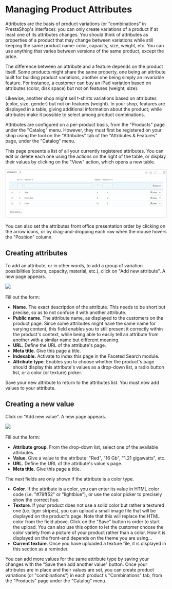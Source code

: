# Managing Product Attributes

Attributes are the basis of product variations \(or "combinations" in PrestaShop's interface\): you can only create variations of a product if at least one of its attributes changes. You should think of attributes as properties of a product that may change between variations while still keeping the same product name: color, capacity, size, weight, etc. You can use anything that varies between versions of the same product, except the price.

The difference between an attribute and a feature depends on the product itself. Some products might share the same property, one being an attribute built for building product variations, another one being simply an invariable feature. For instance, a customer can buy an iPad variation based on attributes \(color, disk space\) but not on features \(weight, size\).

Likewise, another shop might sell t-shirts variations based on attributes \(color, size, gender\) but not on features \(weight\). In your shop, features are displayed in a table, giving additional information about the product; while attributes make it possible to select among product combinations.

Attributes are configured on a per-product basis, from the "Products" page under the "Catalog" menu. However, they must first be registered on your shop using the tool on the "Attributes" tab of the "Attributes & Features" page, under the "Catalog" menu.

This page presents a list of all your currently registered attributes. You can edit or delete each one using the actions on the right of the table, or display their values by clicking on the "View" action, which opens a new table.

![](../../../.gitbook/assets/51839263%20%283%29%20%281%29.png)

You can also set the attributes front office presentation order by clicking on the arrow icons, or by drag-and-dropping each row when the mouse hovers the "Position" column.

## Creating attributes <a id="ManagingProductAttributes-Creatingattributes"></a>

To add an attribute, or in other words, to add a group of variation possibilities \(colors, capacity, material, etc.\), click on "Add new attribute". A new page appears.

![](../../../.gitbook/assets/64225526%20%283%29.png)

Fill out the form:

* **Name**. The exact description of the attribute. This needs to be short but precise, so as to not confuse it with another attribute.
* **Public name**. The attribute name, as displayed to the customers on the product page. Since some attributes might have the same name for varying content, this field enables you to still present it correctly within the product's context, while being able to easily tell an attribute from another with a similar name but different meaning.
* **URL.** Define the URL of the attribute's page.
* **Meta title.** Give this page a title.
* **Indexable.** Activate to index this page in the Faceted Search module.
* **Attribute type**. Enables you to choose whether the product's page should display this attribute's values as a drop-down list, a radio button list, or a color \(or texture\) picker.

Save your new attribute to return to the attributes list. You must now add values to your attribute.

## Creating a new value <a id="ManagingProductAttributes-Creatinganewvalue"></a>

Click on "Add new value". A new page appears.

![](../../../.gitbook/assets/64225527%20%283%29.png)

Fill out the form:

* **Attribute group**. From the drop-down list, select one of the available attributes.
* **Value**. Give a value to the attribute: "Red", "16 Gb", "1.21 gigawatts", etc.
* **URL.** Define the URL of the attribute's value's page.
* **Meta title.** Give this page a title.

The next fields are only shown if the attribute is a color type.

* **Color**. If the attribute is a color, you can enter its value in HTML color code \(i.e. "\#79ff52" or "lightblue"\), or use the color picker to precisely show the correct hue.
* **Texture**. If your product does not use a solid color but rather a textured one \(i.e. tiger stripes\), you can upload a small image file that will be displayed on the product's page. Note that this will replace the HTML color from the field above. Click on the "Save" button is order to start the upload. You can also use this option to let the customer choose the color variety from a picture of your product rather than a color. How it is displayed on the front-end depends on the theme you are using...
* **Current texture**. Once you have uploaded a texture file, it is displayed in this section as a reminder.

You can add more values for the same attribute type by saving your changes with the "Save then add another value" button. Once your attributes are in place and their values are set, you can create product variations \(or "combinations"\) in each product's "Combinations" tab, from the "Products" page under the "Catalog" menu.

